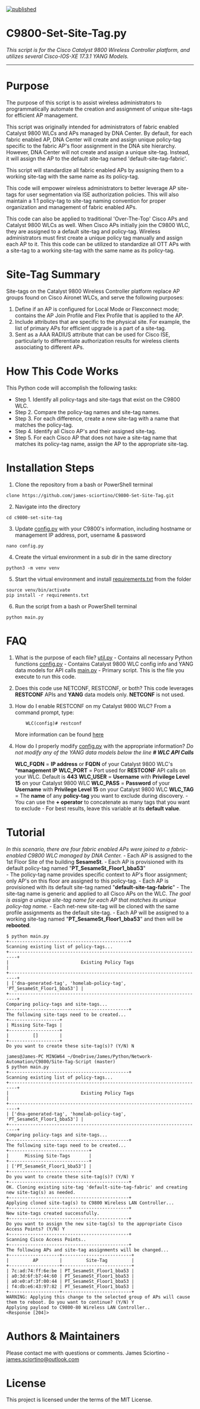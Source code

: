 [![published](https://static.production.devnetcloud.com/codeexchange/assets/images/devnet-published.svg)](https://developer.cisco.com/codeexchange/github/repo/james-sciortino/C9800-Set-Site-Tag)

# C9800-Set-Site-Tag.py

*This script is for the Cisco Catalyst 9800 Wireless Controller platform, and utilizes several Cisco-IOS-XE 17.3.1 YANG Models.*

---

# Purpose
The purpose of this script is to assist wireless administrators to programmatically automate the creation and assignment of unique site-tags for efficient AP management. 

This script was originally intended for administrators of fabric enabled Catalyst 9800 WLCs and APs managed by DNA Center. By default, for each fabric enabled AP, DNA Center will create and assign unique policy-tag specific to the fabric AP's floor assignment in the DNA site hierarchy. However, DNA Center will not create and assign a unique site-tag. Instead, it will assign the AP to the default site-tag named 'default-site-tag-fabric'.

This script will standardize all fabric enabled APs by assigning them to a working site-tag with the same name as its policy-tag. 

This code will empower wireless administrators to better leverage AP site-tags for user segmentation via ISE authorization policies. This will also maintain a 1:1 policy-tag to site-tag naming convention for proper organization and management of fabric enabled APs. 

This code can also be applied to traditional 'Over-The-Top' Cisco APs and Catalyst 9800 WLCs as well. When Cisco APs initially join the C9800 WLC, they are assigned to a default site-tag and policy-tag. Wireless administrators must first create a unique policy tag manually and assign each AP to it. This this code can be utilized to standardize all OTT APs with a site-tag to a working site-tag with the same name as its policy-tag.

# Site-Tag Summary
Site-tags on the Catalyst 9800 Wireless Controller platform replace AP groups found on Cisco Aironet WLCs, and serve the following purposes:
1. Define if an AP is configured for Local Mode or Flexconnect mode; contains the AP Join Profile and Flex Profile that is applied to the AP.
2. Include attributes that are specific to the physical site. For example, the list of primary APs for efficient upgrade is a part of a site-tag.
3. Sent as a AAA RADIUS attribute that can be used for Cisco ISE, particularly to differentiate authorization results for wireless clients associating to different APs.

# How This Code Works
This Python code will accomplish the following tasks:
- Step 1. Identify all policy-tags and site-tags that exist on the C9800 WLC.
- Step 2. Compare the policy-tag names and site-tag names.
- Step 3. For each difference, create a new site-tag with a name that matches the policy-tag.
- Step 4. Identify all Cisco AP's and their assigned site-tag.
- Step 5. For each Cisco AP that does not have a site-tag name that matches its policy-tag name, assign the AP to the appropriate site-tag. 

# Installation Steps
1. Clone the repository from a bash or PowerShell terminal
```console
clone https://github.com/james-sciortino/C9800-Set-Site-Tag.git
```
2. Navigate into the directory
```console
cd c9800-set-site-tag
```
3. Update [config.py](config.py) with your C9800's information, including hostname or management IP address, port, username & password
```console
nano config.py
```
4. Create the virtual environment in a sub dir in the same directory
```console
python3 -m venv venv
```
5. Start the virtual environment and install [requirements.txt](requirements.txt) from the <c9800-set-site-tag> folder
```console
source venv/bin/activate
pip install -r requirements.txt 
```
6. Run the script from a bash or PowerShell terminal
```console
python main.py
```

# FAQ 
1. What is the purpose of each file?
    [util.py](util.py) - Contains all necessary Python functions
    [config.py](config.py) - Contains Catalyst 9800 WLC config info and YANG data models for API calls
    [main.py](main.py) - Primary script. This is the file you execute to run this code. 
2. Does this code use NETCONF, RESTCONF, or both?
    This code leverages **RESTCONF** APIs and **YANG** data models only. **NETCONF** is not used.
3. How do I enable RESTCONF on my Catalyst 9800 WLC?
    From a command prompt, type:
    ```console
        WLC(config)# restconf
    ```
    More information can be found [here](https://developer.cisco.com/docs/ios-xe/#!enabling-restconf-on-ios-xe/authentication)
4. How do I properly modify [config.py](config.py) with the appropriate information? 
    *Do not modify any of the YANG data models below the line **# WLC API Calls***

    **WLC_FQDN** = **IP address** or **FQDN** of your Catalyst 9800 WLC's ***management IP**
    **WLC_PORT** = Port used for **RESTCONF** API calls on your WLC. Default is **443**
    **WLC_USER** =  **Username** with **Privilege Level 15** on your Catalyst 9800 WLC
    **WLC_PASS** = **Password** of your **Username** with **Privilege Level 15** on your Catalyst 9800 WLC
    **WLC_TAG** = The **name** of any **policy-tag** you want to exclude during discovery.
        - You can use the **+ operator** to concatenate as many tags that you want to exclude
        - For best results, leave this variable at its **default value**.

# Tutorial
*In this scenario, there are four fabric enabled APs were joined to a fabric-enabled C9800 WLC managed by DNA Center.*
    - Each AP is assigned to the 1st Floor Site of the building **SesameSt**.
    - Each AP is provisioned with its default policy-tag named "**PT_SesameSt_Floor1_bba53**"  
    - The policy-tag name provides specific context to AP's floor assignment; only AP's on this floor are assigned to this policy-tag.
    - Each AP is provisioned with its default site-tag named "**default-site-tag-fabric**"
    - The site-tag name is generic and applied to all Cisco APs on the WLC.
*The goal is assign a unique site-tag name for each AP that matches its unique policy-tag name.*
    - Each net-new site-tag will be cloned with the same profile assignments as the default site-tag.
    - Each AP will be assigned to a working site-tag named "**PT_SesameSt_Floor1_bba53**" and then will be **rebooted**.

```
$ python main.py 
+---------------------------------------------+
Scanning existing list of policy-tags...
+-------------------------------------------------------------------------+
|                           Existing Policy Tags                          |
+-------------------------------------------------------------------------+
| ['dna-generated-tag', 'homelab-policy-tag', 'PT_SesameSt_Floor1_bba53'] |
+-------------------------------------------------------------------------+
Comparing policy-tags and site-tags...
+---------------------------------------------+
The following site-tags need to be created...
+-------------------+
| Missing Site-Tags |
+-------------------+
|         []        |
+-------------------+
Do you want to create these site-tag(s)? (Y/N) N

james@James-PC MINGW64 ~/OneDrive/James/Python/Network-Automation/C9800/Site-Tag-Script (master)
$ python main.py 
+---------------------------------------------+
Scanning existing list of policy-tags...
+-------------------------------------------------------------------------+
|                           Existing Policy Tags                          |
+-------------------------------------------------------------------------+
| ['dna-generated-tag', 'homelab-policy-tag', 'PT_SesameSt_Floor1_bba53'] |
+-------------------------------------------------------------------------+
Comparing policy-tags and site-tags...
+---------------------------------------------+
The following site-tags need to be created...
+------------------------------+
|      Missing Site-Tags       |
+------------------------------+
| ['PT_SesameSt_Floor1_bba53'] |
+------------------------------+
Do you want to create these site-tag(s)? (Y/N) Y
+---------------------------------------------+
OK. Cloning existing site-tag 'default-site-tag-fabric' and creating new site-tag(s) as needed.
+---------------------------------------------+
Applying cloned site-tag(s) to C9800 Wireless LAN Controller...
+---------------------------------------------+
New site-tags created successfully.
+---------------------------------------------+
Do you want to assign the new site-tag(s) to the appropriate Cisco Access Points? (Y/N) Y
+---------------------------------------------+
Scanning Cisco Access Points..
+---------------------------------------------+
The following APs and site-tag assignments will be changed...
+-------------------+--------------------------+
|         AP        |         Site-Tag         |
+-------------------+--------------------------+
| 7c:ad:74:ff:6e:be | PT_SesameSt_Floor1_bba53 |
| a0:3d:6f:b7:44:60 | PT_SesameSt_Floor1_bba53 |
| a0:e0:af:3f:00:44 | PT_SesameSt_Floor1_bba53 |
| f4:db:e6:43:97:82 | PT_SesameSt_Floor1_bba53 |
+-------------------+--------------------------+
WARNING: Applying this change to the selected group of APs will cause them to reboot. Do you want to continue? (Y/N) Y
Applying payload to C9800-80 Wireless LAN Controller..
<Response [204]>
```

# Authors & Maintainers
Please contact me with questions or comments.
James Sciortino - james.sciortino@outlook.com

# License
This project is licensed under the terms of the MIT License.